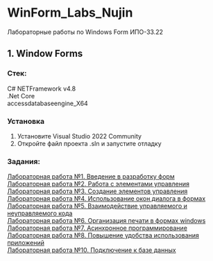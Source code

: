# WinForm_Labs_Nujin
Лабораторные работы по Windows Form ИПО-33.22

## 1. Window Forms
### Стек:
C# NETFramework v4.8
<br>.Net Core
<br>accessdatabaseengine_X64
### Установка
1. Установите Visual Studio 2022 Community
2. Откройте файл проекта .sln и запустите отладку
### Задания:
<a href="https://github.com/krisstalik/FishRepos/tree/8e03802f31753048e5f42be768ae4516c70d8c4e/Laba-1">Лабораторная работа №1. Введение в разработку форм</a><br>
<a href="https://github.com/krisstalik/FishRepos/tree/8e03802f31753048e5f42be768ae4516c70d8c4e/Laba-2">Лабораторная работа №2. Работа с элементами управления</a><br>
<a href="https://github.com/krisstalik/FishRepos/tree/8e03802f31753048e5f42be768ae4516c70d8c4e/Laba-3">Лабораторная работа №3. Создание элементов управления</a><br>
<a href="https://github.com/krisstalik/FishRepos/tree/242c97e1d782548767f5e11849a24cc2569267a3/Laba-4">Лабораторная работа №4. Использование окон диалога в формах</a><br>
<a href="https://github.com/krisstalik/FishRepos/tree/242c97e1d782548767f5e11849a24cc2569267a3/Laba-5">Лабораторная работа №5. Взаимодействие управляемого и неуправляемого кода</a><br>
<a href="https://github.com/krisstalik/FishRepos/tree/242c97e1d782548767f5e11849a24cc2569267a3/Laba-6">Лабораторная работа №6. Организация печати в формах windows</a><br>
<a href="https://github.com/krisstalik/FishRepos/tree/242c97e1d782548767f5e11849a24cc2569267a3/Laba-7">Лабораторная работа №7. Асинхронное программирование</a><br>
<a href="https://github.com/krisstalik/FishRepos/tree/242c97e1d782548767f5e11849a24cc2569267a3/Laba-8">Лабораторная работа №8. Повышение удобства использования приложений</a><br>
<a href="https://github.com/krisstalik/FishRepos/tree/54109c8caacf9d833b32d76325b32846383dbef7/laba-10">Лабораторная работа №10. Подключение к базе данных</a><br>



